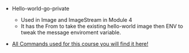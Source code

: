 - Hello-world-go-private 
    - Used in Image and ImageStream in Module 4
    - It has the From to take the existing hello-world image then ENV to tweak the message enviroment variable.

- [All Commands used for this course you will find it here!](/other/CheatSheet.md)
